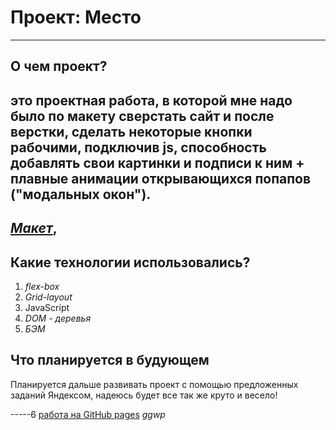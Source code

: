 # Проект: Место
-----
## О чем проект?
это проектная работа, в которой мне надо было по макету сверстать сайт и после верстки, сделать некоторые кнопки рабочими, подключив js, способность добавлять свои картинки и подписи к ним + плавные анимации открывающихся попапов ("модальных окон").
-----
*[Макет](https://www.figma.com/file/2cn9N9jSkmxD84oJik7xL7/JavaScript.-Sprint-4?type=design&node-id=28212-269&t=jMHl9WWTQNtTa0Mn-0)*,
-----
## Какие технологии использовались?
1. *flex-box*
2. *Grid-layout*
3. JavaScript
4. *DOM - деревья*
5. *БЭМ*
## Что планируется в будующем
Планируется дальше развивать проект с помощью предложенных заданий Яндексом, надеюсь будет все так же круто и весело!

-----6
[работа на GitHub pages](https://vanyagachist.github.io/mesto/) *ggwp*

